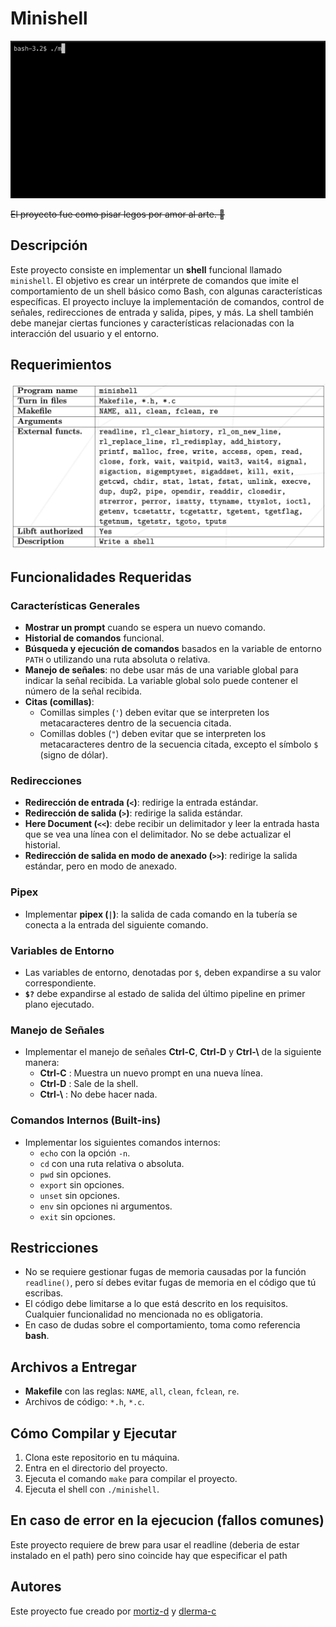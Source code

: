 # Minishell

![Texto alternativo](/req/bash_exec.gif)

~~El proyecto fue como pisar legos por amor al arte. 👀~~

## Descripción

Este proyecto consiste en implementar un **shell** funcional llamado `minishell`. El objetivo es crear un intérprete de comandos que imite el comportamiento de un shell básico como Bash, con algunas características específicas. El proyecto incluye la implementación de comandos, control de señales, redirecciones de entrada y salida, pipes, y más. La shell también debe manejar ciertas funciones y características relacionadas con la interacción del usuario y el entorno.

## Requerimientos
![Texto alternativo](/req/requirements.png)



## Funcionalidades Requeridas

### Características Generales

- **Mostrar un prompt** cuando se espera un nuevo comando.
- **Historial de comandos** funcional.
- **Búsqueda y ejecución de comandos** basados en la variable de entorno `PATH` o utilizando una ruta absoluta o relativa.
- **Manejo de señales**: no debe usar más de una variable global para indicar la señal recibida. La variable global solo puede contener el número de la señal recibida.
- **Citas (comillas)**:
  - Comillas simples (`'`) deben evitar que se interpreten los metacaracteres dentro de la secuencia citada.
  - Comillas dobles (`"`) deben evitar que se interpreten los metacaracteres dentro de la secuencia citada, excepto el símbolo `$` (signo de dólar).

### Redirecciones

- **Redirección de entrada (`<`)**: redirige la entrada estándar.
- **Redirección de salida (`>`)**: redirige la salida estándar.
- **Here Document (`<<`)**: debe recibir un delimitador y leer la entrada hasta que se vea una línea con el delimitador. No se debe actualizar el historial.
- **Redirección de salida en modo de anexado (`>>`)**: redirige la salida estándar, pero en modo de anexado.

### Pipex

- Implementar **pipex (`|`)**: la salida de cada comando en la tubería se conecta a la entrada del siguiente comando.

### Variables de Entorno

- Las variables de entorno, denotadas por `$`, deben expandirse a su valor correspondiente.
- **`$?`** debe expandirse al estado de salida del último pipeline en primer plano ejecutado.

### Manejo de Señales

- Implementar el manejo de señales **Ctrl-C**, **Ctrl-D** y **Ctrl-\\** de la siguiente manera:
  - **Ctrl-C** : Muestra un nuevo prompt en una nueva línea.
  - **Ctrl-D** : Sale de la shell.
  - **Ctrl-\\** : No debe hacer nada.

### Comandos Internos (Built-ins)

- Implementar los siguientes comandos internos:
  - `echo` con la opción `-n`.
  - `cd` con una ruta relativa o absoluta.
  - `pwd` sin opciones.
  - `export` sin opciones.
  - `unset` sin opciones.
  - `env` sin opciones ni argumentos.
  - `exit` sin opciones.

## Restricciones

- No se requiere gestionar fugas de memoria causadas por la función `readline()`, pero sí debes evitar fugas de memoria en el código que tú escribas.
- El código debe limitarse a lo que está descrito en los requisitos. Cualquier funcionalidad no mencionada no es obligatoria.
- En caso de dudas sobre el comportamiento, toma como referencia **bash**.

## Archivos a Entregar

- **Makefile** con las reglas: `NAME`, `all`, `clean`, `fclean`, `re`.
- Archivos de código: `*.h`, `*.c`.

## Cómo Compilar y Ejecutar

1. Clona este repositorio en tu máquina.
2. Entra en el directorio del proyecto.
3. Ejecuta el comando `make` para compilar el proyecto.
4. Ejecuta el shell con `./minishell`.

## En caso de error en la ejecucion (fallos comunes)

Este proyecto requiere de brew para usar el readline (deberia de estar instalado en el path) pero sino coincide hay que especificar el path 


## Autores

Este proyecto fue creado por [mortiz-d](https://github.com/zitro646) y [dlerma-c](https://github.com/danlerma)



